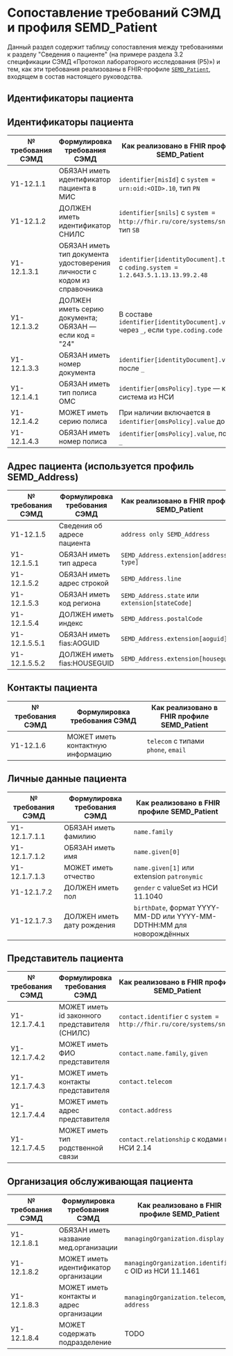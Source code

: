 # Сопоставление требований СЭМД и профиля SEMD_Patient
Данный раздел содержит таблицу сопоставления между требованиями к разделу "Сведения о пациенте" (на примере раздела 3.2 спецификации СЭМД «Протокол лабораторного исследования (Р5)») и тем, как эти требования реализованы в FHIR-профиле [`SEMD_Patient`](StructureDefinition-semd-patient.html), входящем в состав настоящего руководства.

## Идентификаторы пациента

## Идентификаторы пациента

| № требования СЭМД | Формулировка требования СЭМД | Как реализовано в FHIR профиле SEMD_Patient |
| --- | --- | --- |
| У1-12.1.1 | ОБЯЗАН иметь идентификатор пациента в МИС | `identifier[misId]` с `system = urn:oid:<OID>.10`, тип `PN` |
| У1-12.1.2 | ДОЛЖЕН иметь идентификатор СНИЛС | `identifier[snils]` с `system = http://fhir.ru/core/systems/snils`, тип `SB` |
| У1-12.1.3.1 | ОБЯЗАН иметь тип документа удостоверения личности с кодом из справочника | `identifier[identityDocument].type` с `coding.system = 1.2.643.5.1.13.13.99.2.48` |
| У1-12.1.3.2 | ДОЛЖЕН иметь серию документа; ОБЯЗАН — если код = "24" | В составе `identifier[identityDocument].value` через `_`, если `type.coding.code = 24` |
| У1-12.1.3.3 | ОБЯЗАН иметь номер документа | `identifier[identityDocument].value`, после `_` |
| У1-12.1.4.1 | ОБЯЗАН иметь тип полиса ОМС | `identifier[omsPolicy].type` — код и система из НСИ |
| У1-12.1.4.2 | МОЖЕТ иметь серию полиса | При наличии включается в `identifier[omsPolicy].value` до `_` |
| У1-12.1.4.3 | ОБЯЗАН иметь номер полиса | `identifier[omsPolicy].value`, после `_` |


## Адрес пациента (используется профиль SEMD_Address)

| № требования СЭМД | Формулировка требования СЭМД | Как реализовано в FHIR профиле SEMD_Patient |
| --- | --- | --- |
| У1-12.1.5                          | Сведения об адресе пациента                         | `address only SEMD_Address`                 |
| У1-12.1.5.1                        | ОБЯЗАН иметь тип адреса                             | `SEMD_Address.extension[address-type]`      |
| У1-12.1.5.2                        | ОБЯЗАН иметь адрес строкой                          | `SEMD_Address.line`                         |
| У1-12.1.5.3                        | ОБЯЗАН иметь код региона                            | `SEMD_Address.state` или `extension[stateCode]` |
| У1-12.1.5.4                        | ДОЛЖЕН иметь индекс                                 | `SEMD_Address.postalCode`                   |
| У1-12.1.5.5.1                      | ОБЯЗАН иметь fias:AOGUID                            | `SEMD_Address.extension[aoguid]`            |
| У1-12.1.5.5.2                      | ДОЛЖЕН иметь fias:HOUSEGUID                         | `SEMD_Address.extension[houseguid]`         |

## Контакты пациента

| № требования СЭМД | Формулировка требования СЭМД | Как реализовано в FHIR профиле SEMD_Patient |
| --- | --- | --- |
| У1-12.1.6 | МОЖЕТ иметь контактную информацию | `telecom` с типами `phone`, `email` |

## Личные данные пациента

| № требования СЭМД | Формулировка требования СЭМД | Как реализовано в FHIR профиле SEMD_Patient |
| --- | --- | --- |
| У1-12.1.7.1.1 | ОБЯЗАН иметь фамилию | `name.family` |
| У1-12.1.7.1.2 | ОБЯЗАН иметь имя | `name.given[0]` |
| У1-12.1.7.1.3 | МОЖЕТ иметь отчество | `name.given[1]` или extension `patronymic` |
| У1-12.1.7.2 | ДОЛЖЕН иметь пол | `gender` с valueSet из НСИ 11.1040 |
| У1-12.1.7.3 | ДОЛЖЕН иметь дату рождения | `birthDate`, формат YYYY-MM-DD или YYYY-MM-DDTHH:MM для новорождённых |

## Представитель пациента

| № требования СЭМД | Формулировка требования СЭМД | Как реализовано в FHIR профиле SEMD_Patient |
| --- | --- | --- |
| У1-12.1.7.4.1 | МОЖЕТ иметь id законного представителя (СНИЛС) | `contact.identifier` с `system = http://fhir.ru/core/systems/snils` |
| У1-12.1.7.4.2 | МОЖЕТ иметь ФИО представителя | `contact.name.family`, `given` |
| У1-12.1.7.4.3 | МОЖЕТ иметь контакты представителя | `contact.telecom` |
| У1-12.1.7.4.4 | МОЖЕТ иметь адрес представителя | `contact.address` |
| У1-12.1.7.4.5 | МОЖЕТ иметь тип родственной связи | `contact.relationship` c кодами из НСИ 2.14 |

## Организация обслуживающая пациента

| № требования СЭМД | Формулировка требования СЭМД | Как реализовано в FHIR профиле SEMD_Patient |
| --- | --- | --- |
| У1-12.1.8.1 | ОБЯЗАН иметь название мед.организации | `managingOrganization.display` |
| У1-12.1.8.2 | МОЖЕТ иметь идентификатор организации | `managingOrganization.identifier` с OID из НСИ 11.1461 |
| У1-12.1.8.3 | МОЖЕТ иметь контакты и адрес организации | `managingOrganization.telecom`, `address` |
| У1-12.1.8.4 | МОЖЕТ содержать подразделение | TODO |

